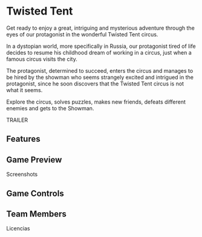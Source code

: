 # Twisted Tent

Get ready to enjoy a great, intriguing and mysterious adventure through the eyes of our protagonist in the wonderful Twisted Tent circus.

In a dystopian world, more specifically in Russia, our protagonist tired of life decides to resume his childhood dream of working in a circus, just when a famous circus visits the city.

The protagonist, determined to succeed, enters the circus and manages to be hired by the showman who seems strangely excited and intrigued in the protagonist, since he soon discovers that the Twisted Tent circus is not what it seems.

Explore the circus, solves puzzles, makes new friends, defeats different enemies and gets to the Showman.

TRAILER

## Features

## Game Preview

Screenshots

## Game Controls

## Team Members


Licencias
